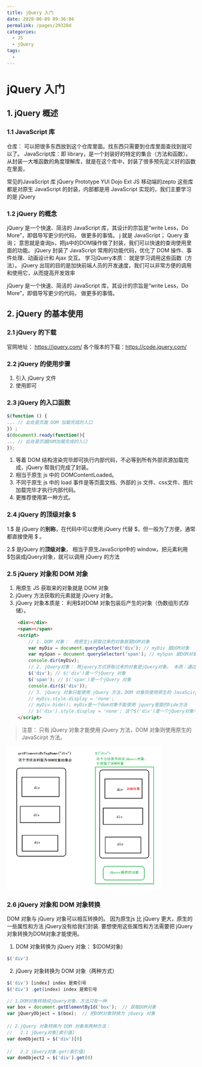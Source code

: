 ```yaml
---
title: jQuery 入门
date: 2020-06-09 09:36:04
permalink: /pages/29328d
categories: 
  - JS
  - jQuery
tags: 
  - 
---
```

# jQuery 入门

## 1. jQuery 概述

### 1.1 JavaScript 库
仓库： 可以把很多东西放到这个仓库里面。找东西只需要到仓库里面查找到就可以了。
JavaScript库：即 library，是一个封装好的特定的集合（方法和函数）。从封装一大堆函数的角度理解库，就是在这个库中，封装了很多预先定义好的函数在里面，

常见的JavaScript 库
 jQuery
Prototype
YUI
Dojo
Ext JS
移动端的zepto
这些库都是对原生 JavaScript 的封装，内部都是用 JavaScript 实现的，我们主要学习的是 jQuery

### 1.2 jQuery 的概念
jQuery 是一个快速、简洁的 JavaScript 库，其设计的宗旨是“write Less，Do More”，即倡导写更少的代码，
做更多的事情。
j 就是 JavaScript； Query 查询； 意思就是查询js，把js中的DOM操作做了封装，我们可以快速的查询使用里
面的功能。
jQuery 封装了 JavaScript 常用的功能代码，优化了 DOM 操作、事件处理、动画设计和 Ajax 交互。
学习jQuery本质： 就是学习调用这些函数（方法）。
jQuery 出现的目的是加快前端人员的开发速度，我们可以非常方便的调用和使用它，从而提高开发效率


jQuery 是一个快速、简洁的 JavaScript 库，其设计的宗旨是“write Less，Do More”，即倡导写更少的代码，
做更多的事情。

## 2. jQuery 的基本使用
### 2.1 jQuery 的下载
官网地址： https://jquery.com/
各个版本的下载：https://code.jquery.com/

### 2.2 jQuery 的使用步骤
1. 引入 jQuery 文件
2. 使用即可

### 2.3 jQuery 的入口函数

```js
$(function () {
... // 此处是页面 DOM 加载完成的入口
}) ;
$(document).ready(function(){
... // 此处是页面DOM加载完成的入口
});
```
1. 等着 DOM 结构渲染完毕即可执行内部代码，不必等到所有外部资源加载完成，jQuery 帮我们完成了封装。
2. 相当于原生 js 中的 DOMContentLoaded。
3. 不同于原生 js 中的 load 事件是等页面文档、外部的 js 文件、css文件、图片加载完毕才执行内部代码。
4. 更推荐使用第一种方式。

### 2.4 jQuery 的顶级对象 $

1.$ 是 jQuery 的**别称**，在代码中可以使用 jQuery 代替 $，但一般为了方便，通常都直接使用 $ 。

2.$ 是jQuery 的**顶级对象**， 相当于原生JavaScript中的 window。把元素利用$包装成jQuery对象，就可以调用
jQuery 的方法

### 2.5 jQuery 对象和 DOM 对象

1. 用原生 JS 获取来的对象就是 DOM 对象
2. jQuery 方法获取的元素就是 jQuery 对象。
3. jQuery 对象本质是： 利用$对DOM 对象包装后产生的对象（伪数组形式存储）。


```html
    <div></div>
    <span></span>
    <script>
        // 1. DOM 对象：  用原生js获取过来的对象就是DOM对象
        var myDiv = document.querySelector('div'); // myDiv 是DOM对象
        var mySpan = document.querySelector('span'); // mySpan 是DOM对象
        console.dir(myDiv);
        // 2. jQuery对象： 用jquery方式获取过来的对象是jQuery对象。 本质：通过$把DOM元素进行了包装
        $('div'); // $('div')是一个jQuery 对象
        $('span'); // $('span')是一个jQuery 对象
        console.dir($('div'));
        // 3. jQuery 对象只能使用 jQuery 方法，DOM 对象则使用原生的 JavaScirpt 属性和方法
        // myDiv.style.display = 'none';
        // myDiv.hide(); myDiv是一个dom对象不能使用 jquery里面的hide方法
        // $('div').style.display = 'none'; 这个$('div')是一个jQuery对象不能使用原生js 的属性和方法
    </script>
```
>注意：
>只有 jQuery 对象才能使用 jQuery 方法，DOM 对象则使用原生的 JavaScirpt 方法。

<img src="../img/jq1.png" alt="j1" style="zoom:67%;" />

### 2.6 jQuery 对象和 DOM 对象转换
DOM 对象与 jQuery 对象可以相互转换的。
因为原生js 比 jQuery 更大，原生的一些属性和方法 jQuery没有给我们封装. 要想使用这些属性和方法需要把
jQuery对象转换为DOM对象才能使用。

1. DOM 对象转换为 jQuery 对象： $(DOM对象)
```js
$('div')
```
2. jQuery 对象转换为 DOM 对象（两种方式）

```js
$('div') [index] index 是索引号
$('div') .get(index) index 是索引号
```
```js
// 1.DOM对象转换成jQuery对象，方法只有一种
var box = document.getElementById('box');  // 获取DOM对象
var jQueryObject = $(box);  // 把DOM对象转换为 jQuery 对象

// 2.jQuery 对象转换为 DOM 对象有两种方法：
//   2.1 jQuery对象[索引值]
var domObject1 = $('div')[0]

//   2.2 jQuery对象.get(索引值)
var domObject2 = $('div').get(0)
 
```